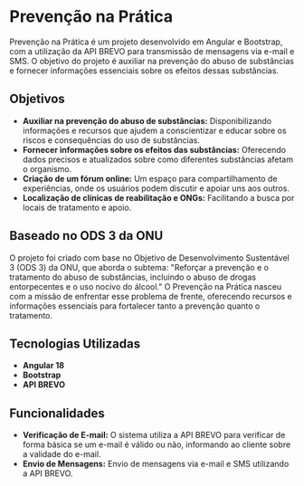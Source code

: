 # Prevenção na Prática

Prevenção na Prática é um projeto desenvolvido em Angular e Bootstrap, com a utilização da API BREVO para transmissão de mensagens via e-mail e SMS. O objetivo do projeto é auxiliar na prevenção do abuso de substâncias e fornecer informações essenciais sobre os efeitos dessas substâncias.

## Objetivos

- **Auxiliar na prevenção do abuso de substâncias:** Disponibilizando informações e recursos que ajudem a conscientizar e educar sobre os riscos e consequências do uso de substâncias.
- **Fornecer informações sobre os efeitos das substâncias:** Oferecendo dados precisos e atualizados sobre como diferentes substâncias afetam o organismo.
- **Criação de um fórum online:** Um espaço para compartilhamento de experiências, onde os usuários podem discutir e apoiar uns aos outros.
- **Localização de clínicas de reabilitação e ONGs:** Facilitando a busca por locais de tratamento e apoio.

## Baseado no ODS 3 da ONU

O projeto foi criado com base no Objetivo de Desenvolvimento Sustentável 3 (ODS 3) da ONU, que aborda o subtema: "Reforçar a prevenção e o tratamento do abuso de substâncias, incluindo o abuso de drogas entorpecentes e o uso nocivo do álcool." O Prevenção na Prática nasceu com a missão de enfrentar esse problema de frente, oferecendo recursos e informações essenciais para fortalecer tanto a prevenção quanto o tratamento.

## Tecnologias Utilizadas

- **Angular 18**
- **Bootstrap**
- **API BREVO**

## Funcionalidades

- **Verificação de E-mail:** O sistema utiliza a API BREVO para verificar de forma básica se um e-mail é válido ou não, informando ao cliente sobre a validade do e-mail.
- **Envio de Mensagens:** Envio de mensagens via e-mail e SMS utilizando a API BREVO.


